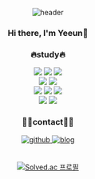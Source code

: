 <div align="center">

![header](https://capsule-render.vercel.app/api?type=waving&color=auto&height=170&section=header&text=Yeeung%20Studio&fontSize=40&animation=fadeIn&fontAlignY=30&desc=%20&descAlignY=60&descAlign=60)
### Hi there, I'm Yeeun👋

### 🔥study🔥

<img src="https://img.shields.io/badge/JavaScript-F7DF1E?style=for-the-badge&logo=JavaScript&logoColor=white"/> 
<img src="https://img.shields.io/badge/Python-3670A0?style=for-the-badge&logo=Python&logoColor=yellow"/>
<img src="https://img.shields.io/badge/Java-007396?style=for-the-badge&logo=Java&logoColor=white"/>
<br/>
<img src="https://img.shields.io/badge/Thymeleaf-005F0F?style=for-the-badge&logo=Thymeleaf&logoColor=white"/>
<img src="https://img.shields.io/badge/React-61DAFB?style=for-the-badge&logo=React&logoColor=white"/>
<br/>
<img src="https://img.shields.io/badge/HTML-E34F26?style=for-the-badge&logo=HTML5&logoColor=white"/>
<img src="https://img.shields.io/badge/CSS-1572B6?style=for-the-badge&logo=CSS3&logoColor=white"/>
<img src="https://img.shields.io/badge/MySQL-4479A1?style=for-the-badge&logo=MySQL&logoColor=white"/>

<br/>
<img src="https://img.shields.io/badge/Unity-FFFFFF?style=for-the-badge&logo=Unity&logoColor=black"/>
<img src="https://img.shields.io/badge/intelliJ-000000?style=for-the-badge&logo=IntelliJ IDEA&logoColor=white"/>

### 🙏🏻contact🙏🏻
<a href="https://github.com/yeeun426" target="_blank">
<img src=https://img.shields.io/badge/github-%2324292e.svg?&style=for-the-badge&logo=github&logoColor=white alt=github style="margin-bottom: 5px;" />
</a>
<a href="https://yeeeon.tistory.com/" target="_blank">
<img src=https://img.shields.io/badge/Tistory-000000.svg?&style=for-the-badge&logo=Tistory&logoColor=white alt=blog style="margin-bottom: 5px;" />
</a>

<br/>
<br/>

[![Solved.ac 프로필](http://mazassumnida.wtf/api/mini/generate_badge?boj=thsudkcla7)](https://solved.ac/thsudkcla7)
